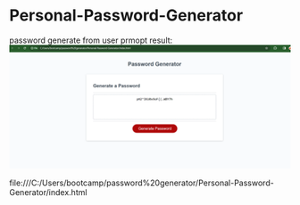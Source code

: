 # Personal-Password-Generator

password generate from user prmopt result:
![Alt text](image.png)

file:///C:/Users/bootcamp/password%20generator/Personal-Password-Generator/index.html
